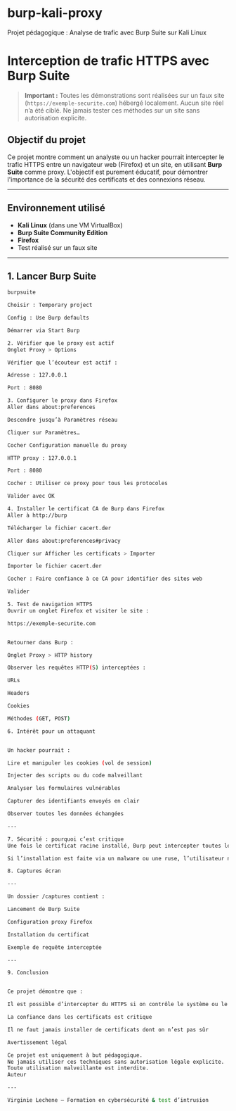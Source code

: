 # burp-kali-proxy
Projet pédagogique : Analyse de trafic avec Burp Suite sur Kali Linux

# Interception de trafic HTTPS avec Burp Suite

> **Important :** Toutes les démonstrations sont réalisées sur un faux site (`https://exemple-securite.com`) hébergé localement.
> Aucun site réel n’a été ciblé.
> Ne jamais tester ces méthodes sur un site sans autorisation explicite.

## Objectif du projet

Ce projet montre comment un analyste ou un hacker pourrait intercepter le trafic HTTPS entre un navigateur web (Firefox) et un site, en utilisant **Burp Suite** comme proxy.
L'objectif est purement éducatif, pour démontrer l'importance de la sécurité des certificats et des connexions réseau.

---

## Environnement utilisé

- **Kali Linux** (dans une VM VirtualBox)
- **Burp Suite Community Edition**
- **Firefox**
- Test réalisé sur un faux site 

---

## 1. Lancer Burp Suite

```bash
burpsuite

Choisir : Temporary project

Config : Use Burp defaults

Démarrer via Start Burp

2. Vérifier que le proxy est actif
Onglet Proxy > Options

Vérifier que l’écouteur est actif :

Adresse : 127.0.0.1

Port : 8080

3. Configurer le proxy dans Firefox
Aller dans about:preferences

Descendre jusqu’à Paramètres réseau

Cliquer sur Paramètres…

Cocher Configuration manuelle du proxy

HTTP proxy : 127.0.0.1

Port : 8080

Cocher : Utiliser ce proxy pour tous les protocoles

Valider avec OK

4. Installer le certificat CA de Burp dans Firefox
Aller à http://burp

Télécharger le fichier cacert.der

Aller dans about:preferences#privacy

Cliquer sur Afficher les certificats > Importer

Importer le fichier cacert.der

Cocher : Faire confiance à ce CA pour identifier des sites web

Valider

5. Test de navigation HTTPS
Ouvrir un onglet Firefox et visiter le site :

https://exemple-securite.com


Retourner dans Burp :

Onglet Proxy > HTTP history

Observer les requêtes HTTP(S) interceptées :

URLs

Headers

Cookies

Méthodes (GET, POST)

6. Intérêt pour un attaquant


Un hacker pourrait :

Lire et manipuler les cookies (vol de session)

Injecter des scripts ou du code malveillant

Analyser les formulaires vulnérables

Capturer des identifiants envoyés en clair

Observer toutes les données échangées

---

7. Sécurité : pourquoi c’est critique
Une fois le certificat racine installé, Burp peut intercepter toutes les connexions HTTPS.

Si l’installation est faite via un malware ou une ruse, l’utilisateur ne verra pas que ses données sont surveillées.

8. Captures écran

---

Un dossier /captures contient :

Lancement de Burp Suite

Configuration proxy Firefox

Installation du certificat

Exemple de requête interceptée

---

9. Conclusion


Ce projet démontre que :

Il est possible d’intercepter du HTTPS si on contrôle le système ou le navigateur

La confiance dans les certificats est critique

Il ne faut jamais installer de certificats dont on n’est pas sûr

Avertissement légal

Ce projet est uniquement à but pédagogique.
Ne jamais utiliser ces techniques sans autorisation légale explicite.
Toute utilisation malveillante est interdite.
Auteur

---

Virginie Lechene — Formation en cybersécurité & test d’intrusion

